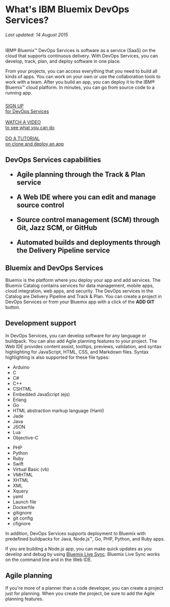 # What's IBM Bluemix DevOps Services?

###### Last updated: 14 August 2015

IBM&reg; Bluemix&trade; DevOps Services is software as a service (SaaS) on the cloud that supports continuous delivery. With DevOps Services, you can develop, track, plan, and deploy software in one place.

From your projects, you can access everything that you need to build all kinds of apps. You can work on your own or use the collaboration tools to work with a team. After you build an app, you can deploy it to the IBM&reg; Bluemix&trade; cloud platform. In minutes, you can go from source code to a running app.

<h5> </h5>
<div class="container-fluid small_bottom_space">
   <div class="row pbl button-links" id="overview-links">
		<a href="https://login.jazz.net/psso/proxy/jazzregister?redirect_uri=https%3A%2F%2Fhub.jazz.net%2F" target="_blank" alt-text="Sign up"> 
			<div class="hollowButton">SIGN UP<div class="extra-title">for DevOps Services </div>
			</div>
		</a>&nbsp;
		<a href="https://www.youtube.com/watch?v=VJesera9jR0" target="_blank">
			<div class="hollowButton">WATCH A VIDEO<div class="extra-title">to see what you can do</div>
			</div>
		</a>&nbsp;
		<a href="/tutorials/devopsweb">
			<div class="hollowButton">DO A TUTORIAL<div class="extra-title">on clone and deploy an app</div>
			</div>
		</a>
   </div>
</div>

<a id="capabilities"></a>
<h2 style="padding-top:0px"> DevOps Services capabilities

* Agile planning through the Track & Plan service 
<!-- <image of quick planner>  -->

* A Web IDE where you can edit and manage source control 
<!-- <image of web ide>  -->

* Source control management (SCM) through Git, Jazz SCM, or GitHub 
<!--<image of git? Command line> -->

* Automated builds and deployments through the Delivery Pipeline service 
<!--<image of build and deploy page>  -->

<a id="and_bluemix"></a>
## Bluemix and DevOps Services

Bluemix is the platform where you deploy your app and add services. The Bluemix Catalog contains services for data management, mobile apps, cloud integration, web apps, and security. The DevOps services in the Catalog are Delivery Pipeline and Track & Plan. You can create a project in DevOps Services or from your Bluemix app with a click of the **ADD GIT** button.

<a id="dev_support"></a>
## Development support
In DevOps Services, you can develop software for any language or buildpack. You can also add Agile planning features to your project. The Web IDE provides content assist, tooltips, previews, validation, and syntax highlighting for JavaScript, HTML, CSS, and Markdown files. Syntax highlighting is also supported for these file types:

<div name="lang-list" class="jh-columns pbs">
<div class="jh-col-12-6 f_left prm"><ul><li> Arduino 
</li><li> C 
</li><li> C# 
</li><li> C++ 
</li><li> CSHTML 
</li><li> Embedded JavaScript (ejs) 
</li><li> Erlang 
</li><li> Go 
</li><li> HTML abstraction markup language (Haml) 
</li><li> Jade 
</li><li> Java 
</li><li> JSON 
</li><li> Lua  
</li><li> Objective-C</li></ul>
</div><div class="jh-col-12-3 f_left prm">
<ul><li>PHP 
</li><li> Python 
</li><li> Ruby 
</li><li> Swift 
</li><li> Virtual Basic (vb) 
</li><li> VMHTML
</li><li> XHTML 
</li><li> XML 
</li><li> Xquery 
</li><li> yaml 
</li><li> Launch file 	
</li><li> Dockerfile 
</li><li> gitignore 
</li><li> git config 
</li><li> cfignore </li>
</ul>
</div></div>
In addition, DevOps Services supports deployment to Bluemix with predefined buildpacks for Java, Node.js&trade;, Go, PHP, Python, and Ruby apps.
 
If you are building a Node.js app, you can make quick updates as you develop and debug by using 
[Bluemix Live Sync](https://www.ng.bluemix.net/docs/#manageapps/bluemixlive.html). 
Bluemix Live Sync works on the command line and in the Web IDE. 

<a id="agile"></a>
## Agile planning
If you're more of a planner than a code developer, you can create a project just for planning. When you create the project, be sure to add the Agile planning features.




